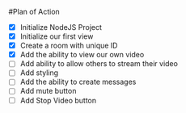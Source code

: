 #Plan of Action

- [X] Initialize NodeJS Project
- [X] Initialize our first view
- [X] Create a room with unique ID
- [X] Add the ability to view our own video
- [ ] Add ability to allow others to stream their video
- [ ] Add styling
- [ ] Add the ability to create messages
- [ ] Add  mute button
- [ ] Add Stop Video button